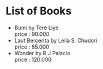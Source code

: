 # List of Books
* Bumi by Tere Liye<br>
  price : 90.000
* Laut Bercerita by Leila S. Chudori<br>
  price : 85.000
* Wonder by R.J Palacio<br>
  price : 120.000
